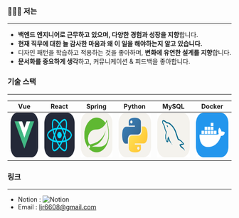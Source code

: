 

### 🧑🏼‍💻 저는

---

- **백엔드 엔지니어로 근무하고 있으며, 다양한 경험과 성장을 지향**합니다.
- **현재 직무에 대한 늘 감사한 마음과 왜 이 일을 해야하는지 알고 있습니다.**
- 디자인 패턴을 학습하고 적용하는 것을 좋아하며, **변화에 유연한 설계를 지향**합니다.
- **문서화를 중요하게 생각**하고, 커뮤니케이션 & 피드백을 좋아합니다.

### 기술 스택

---
| Vue| React| Spring| Python | MySQL|Docker|
|-----------------------------------------------------|-------------------------------------------------------|--------------------------------------------------------|--------------------------------------------------------|-------------------------------------------------------|-------|
| <img src="images/Vue.svg" width="100" height="100"> | <img src="images/React.svg" width="100" height="100"> | <img src="images/Spring.svg" width="100" height="100"> | <img src="images/Python.svg" width="100" height="100"> | <img src="images/MySQL.svg" width="100" height="100"> |<img src="images/Docker.svg" width="100" height="100">|

### 링크

---

- Notion : ![Notion](https://south-sunshine-1a6.notion.site/NotionBlog-18bfe37bb9b04e0e9b9f0126e13a9a67?pvs=4)
- Email : ljr6608@gmail.com

